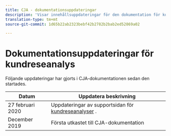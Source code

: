 ```yaml
---
title: CJA - dokumentationsuppdateringar
description: 'Visar innehållsuppdateringar för den dokumentation för kundreseanalys som har angetts sedan december 2019. '
translation-type: tm+mt
source-git-commit: 1d65b22ab2323bebf42b2782b2bab2ed52869a02

---
```



# Dokumentationsuppdateringar för kundreseanalys

Följande uppdateringar har gjorts i CJA-dokumentationen sedan den startades.

| Datum | Uppdatera beskrivning |
| --- | --- |
| 27 februari 2020 | Uppdateringar av supportsidan för [kundreseanalyser](/help/getting-started/cja-aa.md) . |
| December 2019 | Första utkastet till CJA-dokumentation |

